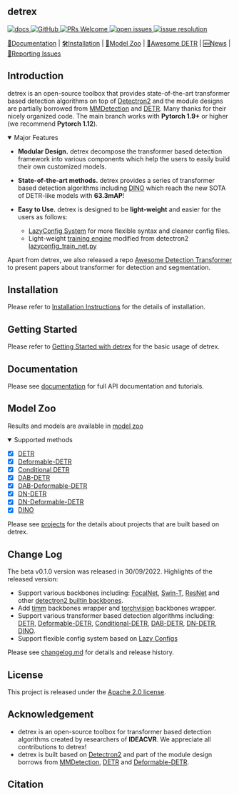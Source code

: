 <h2 align="left">detrex</h2>
<p align="left">
    <a href="">
        <img alt="docs" src="https://img.shields.io/badge/docs-latest-blue">
    </a>
    <a href="">
        <img alt="GitHub" src="https://img.shields.io/github/license/Oneflow-Inc/libai.svg?color=blue">
    </a>
    <a href="">
        <img alt="PRs Welcome" src="https://img.shields.io/badge/PRs-welcome-pink.svg">
    </a>
    <a href="">
        <img alt="open issues" src="https://img.shields.io/github/issues-raw/Westlake-AI/openmixup?color=%23FF9600">
    </a>
    <a href="">
        <img alt="issue resolution" src="https://img.shields.io/badge/issue%20resolution-1%20d-%23009763">
    </a>
</p>

[📘Documentation]() |
[🛠️Installation]() |
[👀Model Zoo]() |
[🚀Awesome DETR](https://github.com/IDEACVR/awesome-detection-transformer) |
[🆕News]() |
[🤔Reporting Issues](https://github.com/rentainhe/detrex/issues/new/choose)


## Introduction

detrex is an open-source toolbox that provides state-of-the-art transformer based detection algorithms on top of [Detectron2](https://github.com/facebookresearch/detectron2) and the module designs are partially borrowed from [MMDetection](https://github.com/open-mmlab/mmdetection) and [DETR](https://github.com/facebookresearch/detr). Many thanks for their nicely organized code. The main branch works with **Pytorch 1.9+** or higher (we recommend **Pytorch 1.12**).


<details open>
<summary> Major Features </summary>

- **Modular Design.** detrex decompose the transformer based detection framework into various components which help the users to easily build their own customized models.

- **State-of-the-art methods.** detrex provides a series of transformer based detection algorithms including [DINO](https://arxiv.org/abs/2203.03605) which reach the new SOTA of DETR-like models with **63.3mAP**!

- **Easy to Use.** detrex is designed to be **light-weight** and easier for the users as follows:
  - [LazyConfig System](https://detectron2.readthedocs.io/en/latest/tutorials/lazyconfigs.html) for more flexible syntax and cleaner config files.
  - Light-weight [training engine](./tools/train_net.py) modified from detectron2 [lazyconfig_train_net.py](https://github.com/facebookresearch/detectron2/blob/main/tools/lazyconfig_train_net.py)

Apart from detrex, we also released a repo [Awesome Detection Transformer](https://github.com/IDEACVR/awesome-detection-transformer) to present papers about transformer for detection and segmentation.

</details>


## Installation

Please refer to [Installation Instructions]() for the details of installation.

## Getting Started

Please refer to [Getting Started with detrex]() for the basic usage of detrex.

## Documentation

Please see [documentation]() for full API documentation and tutorials.

## Model Zoo
Results and models are available in [model zoo]()

<details open>
<summary> Supported methods </summary>

- [x] [DETR](./projects/detr/)
- [x] [Deformable-DETR](./projects/dab_deformable_detr/)
- [x] [Conditional DETR]()
- [x] [DAB-DETR](./projects/dab_detr/)
- [x] [DAB-Deformable-DETR](./projects/dab_deformable_detr/)
- [x] [DN-DETR](./projects/dn_detr/)
- [x] [DN-Deformable-DETR](./projects/dn_deformable_detr/)
- [x] [DINO](./projects/dino/)

Please see [projects](./projects/) for the details about projects that are built based on detrex.

## Change Log

The beta v0.1.0 version was released in 30/09/2022. Highlights of the released version:
- Support various backbones including: [FocalNet](https://arxiv.org/abs/2203.11926), [Swin-T](https://arxiv.org/pdf/2103.14030.pdf), [ResNet](https://arxiv.org/abs/1512.03385) and other [detectron2 builtin backbones](https://github.com/facebookresearch/detectron2/tree/main/detectron2/modeling/backbone).
- Add [timm](https://github.com/rwightman/pytorch-image-models) backbones wrapper and [torchvision](https://github.com/pytorch/vision) backbones wrapper.
- Support various transformer based detection algorithms including: [DETR](https://arxiv.org/abs/2005.12872), [Deformable-DETR](https://arxiv.org/abs/2010.04159), [Conditional-DETR](https://arxiv.org/abs/2108.06152), [DAB-DETR](https://arxiv.org/abs/2201.12329), [DN-DETR](https://arxiv.org/abs/2203.01305), [DINO](https://arxiv.org/abs/2203.03605).
- Support flexible config system based on [Lazy Configs](https://detectron2.readthedocs.io/en/latest/tutorials/lazyconfigs.html)

Please see [changelog.md](./changlog.md) for details and release history.

## License

This project is released under the [Apache 2.0 license](LICENSE).


## Acknowledgement
- detrex is an open-source toolbox for transformer based detection algorithms created by researchers of **IDEACVR**. We appreciate all contributions to detrex!
- detrex is built based on [Detectron2](https://github.com/facebookresearch/detectron2) and part of the module design borrows from [MMDetection](https://github.com/open-mmlab/mmdetection), [DETR](https://github.com/facebookresearch/detr) and [Deformable-DETR](https://github.com/fundamentalvision/Deformable-DETR).


## Citation
